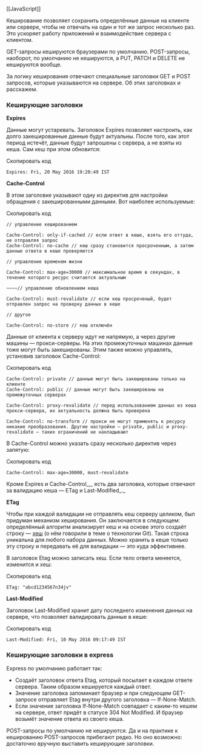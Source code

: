 [[JavaScript]]

Кеширование позволяет сохранить определённые данные на клиенте или сервере, чтобы не отвечать на один и тот же запрос несколько раз. Это ускоряет работу приложений и взаимодействие сервера с клиентом.

GET-запросы кешируются браузерами по умолчанию. POST-запросы, наоборот, по умолчанию не кешируются, а PUT, PATCH и DELETE не кешируются вообще.

За логику кеширования отвечают специальные заголовки GET и POST запросов, которые указываются на сервере. Об этих заголовках и расскажем.

### Кеширующие заголовки

**Expires**

Данные могут устаревать. Заголовок Expires позволяет настроить, как долго закешированные данные будут актуальны. После того, как этот период истечёт, данные будут запрошены с сервера, а не взяты из кеша. Сам кеш при этом обновится:

Скопировать код

```
Expires: Fri, 20 May 2016 19:20:49 IST 
```

**Cache-Control**

В этом заголовке указывают одну из директив для настройки обращения с закешированными данными. Вот наиболее используемые:

Скопировать код

```
// управление кешированием

Cache-Control: only-if-cached // если ответ в кеше, взять его оттуда, не отправляя запрос
Cache-Control: no-cache // кеш сразу становится просроченным, а затем данные ответа в кеше проверяются

// управление временем жизни

Cache-Control: max-age=30000 // максимальное время в секундах, в течение которого ресурс считается актуальным

~~~~// управление обновлением кеша

Cache-Control: must-revalidate // если кеш просроченый, будет отправлен запрос на проверку данных в кеше

// другое

Cache-Control: no-store // кеш отключён 
```

Данные от клиента к серверу идут не напрямую, а через другие машины — прокси-серверы. На этих промежуточных машинах данные тоже могут быть закешированы. Этим также можно управлять, установив заголовок Cache-Control:

Скопировать код

```
Cache-Control: private // данные могут быть закешированы только на клиенте
Cache-Control: public // данные могут быть закешированы на промежуточных серверах

Cache-Control: proxy-revalidate // перед использованием данных из кеша прокси-сервера, их актуальность должна быть проверена

Cache-Control: no-transform // прокси не могут применять к ресурсу никакие преобразования. Другие настройки — private, public и proxy-revalidate — таких ограничений не накладывают 
```

В Cache-Control можно указать сразу несколько директив через запятую:

Скопировать код

```
Cache-Control: max-age=30000, must-revalidate 
```

Кроме Expires и Cache-Control_,_ есть два заголовка, которые отвечают за валидацию кеша — ETag и Last-Modified_._

**ETag**

Чтобы при каждой валидации не отправлять кеш серверу целиком, был придуман механизм хеширования. Он заключается в следующем: определённый алгоритм анализирует кеш и на основе этого создаёт строку — [хеш](https://praktikum.yandex.ru/learn/web/courses/dbf98e55-0f76-444b-850c-4538708ad571/sprints/1425/topics/b4072eed-2089-45c0-9382-98ea71202341/lessons/72688d32-ec42-41de-a818-a219c59d88b2/) (о нём говорили в теме о технологии Git). Такая строка уникальна для любого набора данных. Можно хранить в кеше только эту строку и передавать её для валидации — это куда эффективнее.

В заголовок Etag можно записать хеш. Если тело ответа меняется, изменится и хеш:

Скопировать код

```
ETag: "abcd1234567n34jv" 
```

**Last-Modified**

Заголовок Last-Modified хранит дату последнего изменения данных на сервере, что позволяет валидировать данные в кеше:

Скопировать код

```
Last-Modified: Fri, 10 May 2016 09:17:49 IST 
```

### Кеширующие заголовки в express

Express по умолчанию работает так:

- Создаёт заголовок ответа Etag, который посылает в каждом ответе сервера. Таким образом кешируется каждый ответ.
- Значение заголовка запоминает браузер и при следующем GET-запросе отправляет Etag внутри другого заголовка — If-None-Match.
- Если значение заголовка If-None-Match совпадает с каким-то кешем на сервере, ответ придёт в статусе 304 Not Modified. И браузер возьмёт значение ответа из своего кеша.

POST-запросы по умолчанию не кешируются. Да и на практике к кешированию POST-запросов прибегают редко. Но оно возможно: достаточно вручную выставить кеширующие заголовки.
